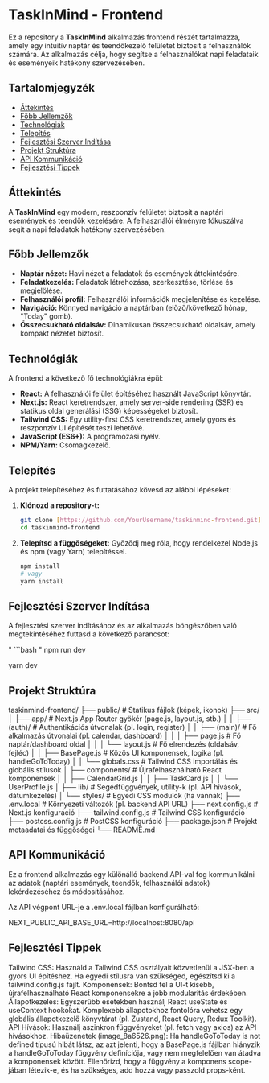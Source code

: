 # TaskInMind - Frontend

Ez a repository a **TaskInMind** alkalmazás frontend részét tartalmazza, amely egy intuitív naptár és teendőkezelő felületet biztosít a felhasználók számára. Az alkalmazás célja, hogy segítse a felhasználókat napi feladataik és eseményeik hatékony szervezésében.

## Tartalomjegyzék

* [Áttekintés](#áttekintés)
* [Főbb Jellemzők](#főbb-jellemzők)
* [Technológiák](#technológiák)
* [Telepítés](#telepítés)
* [Fejlesztési Szerver Indítása](#fejlesztési-szerver-indítása)
* [Projekt Struktúra](#projekt-struktúra)
* [API Kommunikáció](#api-kommunikáció)
* [Fejlesztési Tippek](#fejlesztési-tippek)

## Áttekintés

A **TaskInMind** egy modern, reszponzív felületet biztosít a naptári események és teendők kezelésére. A felhasználói élményre fókuszálva segít a napi feladatok hatékony szervezésében.

## Főbb Jellemzők

* **Naptár nézet:** Havi nézet a feladatok és események áttekintésére.
* **Feladatkezelés:** Feladatok létrehozása, szerkesztése, törlése és megjelölése.
* **Felhasználói profil:** Felhasználói információk megjelenítése és kezelése.
* **Navigáció:** Könnyed navigáció a naptárban (előző/következő hónap, "Today" gomb).
* **Összecsukható oldalsáv:** Dinamikusan összecsukható oldalsáv, amely kompakt nézetet biztosít.

## Technológiák

A frontend a következő fő technológiákra épül:

* **React:** A felhasználói felület építéséhez használt JavaScript könyvtár.
* **Next.js:** React keretrendszer, amely server-side rendering (SSR) és statikus oldal generálási (SSG) képességeket biztosít.
* **Tailwind CSS:** Egy utility-first CSS keretrendszer, amely gyors és reszponzív UI építését teszi lehetővé.
* **JavaScript (ES6+):** A programozási nyelv.
* **NPM/Yarn:** Csomagkezelő.

## Telepítés

A projekt telepítéséhez és futtatásához kövesd az alábbi lépéseket:

1.  **Klónozd a repository-t:**
    ```bash
    git clone [https://github.com/YourUsername/taskinmind-frontend.git](https://github.com/YourUsername/taskinmind-frontend.git)
    cd taskinmind-frontend
    ```
2.  **Telepítsd a függőségeket:**
    Győződj meg róla, hogy rendelkezel Node.js és npm (vagy Yarn) telepítéssel.
    ```bash
    npm install
    # vagy
    yarn install
    ```

## Fejlesztési Szerver Indítása

A fejlesztési szerver indításához és az alkalmazás böngészőben való megtekintéséhez futtasd a következő parancsot:

" ```bash "
npm run dev

yarn dev

## Projekt Struktúra

taskinmind-frontend/
├── public/                 # Statikus fájlok (képek, ikonok)
├── src/
│   ├── app/                # Next.js App Router gyökér (page.js, layout.js, stb.)
│   │   ├── (auth)/         # Authentikációs útvonalak (pl. login, register)
│   │   ├── (main)/         # Fő alkalmazás útvonalai (pl. calendar, dashboard)
│   │   │   ├── page.js     # Fő naptár/dashboard oldal
│   │   │   └── layout.js   # Fő elrendezés (oldalsáv, fejléc)
│   │   ├── BasePage.js     # Közös UI komponensek, logika (pl. handleGoToToday)
│   │   └── globals.css     # Tailwind CSS importálás és globális stílusok
│   ├── components/         # Újrafelhasználható React komponensek
│   │   ├── CalendarGrid.js
│   │   ├── TaskCard.js
│   │   └── UserProfile.js
│   ├── lib/                # Segédfüggvények, utility-k (pl. API hívások, dátumkezelés)
│   └── styles/             # Egyedi CSS modulok (ha vannak)
├── .env.local              # Környezeti változók (pl. backend API URL)
├── next.config.js          # Next.js konfiguráció
├── tailwind.config.js      # Tailwind CSS konfiguráció
├── postcss.config.js       # PostCSS konfiguráció
├── package.json            # Projekt metaadatai és függőségei
└── README.md


## API Kommunikáció
Ez a frontend alkalmazás egy különálló backend API-val fog kommunikálni az adatok (naptári események, teendők, felhasználói adatok) lekérdezéséhez és módosításához.

Az API végpont URL-je a .env.local fájlban konfigurálható:

NEXT_PUBLIC_API_BASE_URL=http://localhost:8080/api


## Fejlesztési Tippek
Tailwind CSS: Használd a Tailwind CSS osztályait közvetlenül a JSX-ben a gyors UI építéshez. Ha egyedi stílusra van szükséged, egészítsd ki a tailwind.config.js fájlt.
Komponensek: Bontsd fel a UI-t kisebb, újrafelhasználható React komponensekre a jobb modularitás érdekében.
Állapotkezelés: Egyszerűbb esetekben használj React useState és useContext hookokat. Komplexebb állapotokhoz fontolóra vehetsz egy globális állapotkezelő könyvtárat (pl. Zustand, React Query, Redux Toolkit).
API Hívások: Használj aszinkron függvényeket (pl. fetch vagy axios) az API hívásokhoz.
Hibaüzenetek (image_8a6526.png): Ha handleGoToToday is not defined típusú hibát látsz, az azt jelenti, hogy a BasePage.js fájlban hiányzik a handleGoToToday függvény definíciója, vagy nem megfelelően van átadva a komponensek között. Ellenőrizd, hogy a függvény a komponens scope-jában létezik-e, és ha szükséges, add hozzá vagy passzold props-ként.